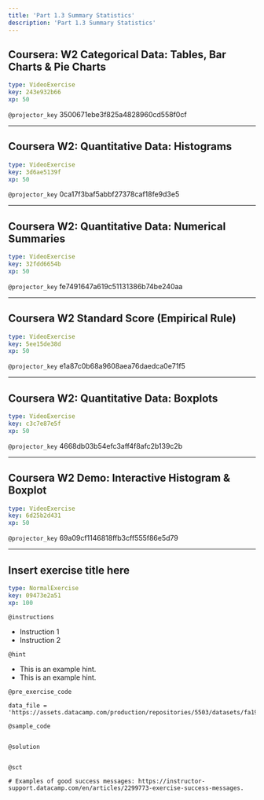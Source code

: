 ```yaml
---
title: 'Part 1.3 Summary Statistics'
description: 'Part 1.3 Summary Statistics'
---
```


## Coursera: W2 Categorical Data: Tables, Bar Charts & Pie Charts

```yaml
type: VideoExercise
key: 243e932b66
xp: 50
```

`@projector_key`
3500671ebe3f825a4828960cd558f0cf

---

## Coursera W2: Quantitative Data: Histograms

```yaml
type: VideoExercise
key: 3d6ae5139f
xp: 50
```

`@projector_key`
0ca17f3baf5abbf27378caf18fe9d3e5

---

## Coursera W2: Quantitative Data: Numerical Summaries

```yaml
type: VideoExercise
key: 32fdd6654b
xp: 50
```

`@projector_key`
fe7491647a619c51131386b74be240aa

---

## Coursera W2 Standard Score (Empirical Rule)

```yaml
type: VideoExercise
key: 5ee15de38d
xp: 50
```

`@projector_key`
e1a87c0b68a9608aea76daedca0e71f5

---

## Coursera W2: Quantitative Data: Boxplots

```yaml
type: VideoExercise
key: c3c7e87e5f
xp: 50
```

`@projector_key`
4668db03b54efc3aff4f8afc2b139c2b

---

## Coursera W2 Demo: Interactive Histogram & Boxplot

```yaml
type: VideoExercise
key: 6d25b2d431
xp: 50
```

`@projector_key`
69a09cf1146818ffb3cff555f86e5d79

---

## Insert exercise title here

```yaml
type: NormalExercise
key: 09473e2a51
xp: 100
```

<!-- Guidelines for contexts: https://instructor-support.datacamp.com/en/articles/2375526-course-coding-exercises. -->

`@instructions`
<!-- Guidelines for instructions https://instructor-support.datacamp.com/en/articles/2375526-course-coding-exercises. -->
- Instruction 1
- Instruction 2

`@hint`
<!-- Examples of good hints: https://instructor-support.datacamp.com/en/articles/2379164-hints-best-practices. -->
- This is an example hint.
- This is an example hint.

`@pre_exercise_code`
```{python}
data_file = 'https://assets.datacamp.com/production/repositories/5503/datasets/fa19780a7b011d9b009e8bff8e99922a8ee2eb90/housing_prices_data.csv'
```

`@sample_code`
```{python}

```

`@solution`
```{python}

```

`@sct`
```{python}
# Examples of good success messages: https://instructor-support.datacamp.com/en/articles/2299773-exercise-success-messages.
```
